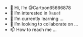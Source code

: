 - 👋 Hi, I’m @Cartoon65666878
- 👀 I’m interested in ยิงเบอร์
- 🌱 I’m currently learning ...
- 💞️ I’m looking to collaborate on ...
- 📫 How to reach me ...

<!---
Cartoon65666878/Cartoon65666878 is a ✨ special ✨ repository because its `README.md` (this file) appears on your GitHub profile.
You can click the Preview link to take a look at your changes.
--->
